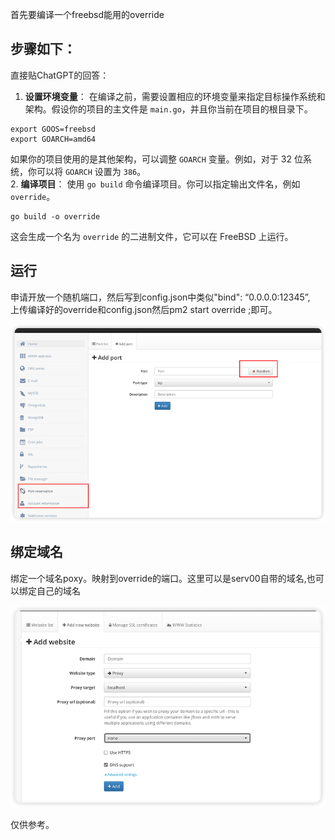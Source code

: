 首先要编译一个freebsd能用的override

## <font style="color:rgb(34, 34, 34);">步骤如下：</font>
<font style="color:rgb(34, 34, 34);">直接贴ChatGPT的回答：</font>

1. **<font style="color:rgb(34, 34, 34);">设置环境变量</font>**<font style="color:rgb(34, 34, 34);">： 在编译之前，需要设置相应的环境变量来指定目标操作系统和架构。假设你的项目的主文件是</font><font style="color:rgb(34, 34, 34);"> </font>`main.go`<font style="color:rgb(34, 34, 34);">，并且你当前在项目的根目录下。</font>

```plain
export GOOS=freebsd
export GOARCH=amd64
```

<font style="color:rgb(34, 34, 34);">如果你的项目使用的是其他架构，可以调整</font><font style="color:rgb(34, 34, 34);"> </font>`GOARCH`<font style="color:rgb(34, 34, 34);"> </font><font style="color:rgb(34, 34, 34);">变量。例如，对于 32 位系统，你可以将</font><font style="color:rgb(34, 34, 34);"> </font>`GOARCH`<font style="color:rgb(34, 34, 34);"> </font><font style="color:rgb(34, 34, 34);">设置为</font><font style="color:rgb(34, 34, 34);"> </font>`386`<font style="color:rgb(34, 34, 34);">。  
</font><font style="color:rgb(34, 34, 34);">2.</font><font style="color:rgb(34, 34, 34);"> </font>**<font style="color:rgb(34, 34, 34);">编译项目</font>**<font style="color:rgb(34, 34, 34);">： 使用</font><font style="color:rgb(34, 34, 34);"> </font>`go build`<font style="color:rgb(34, 34, 34);"> </font><font style="color:rgb(34, 34, 34);">命令编译项目。你可以指定输出文件名，例如</font><font style="color:rgb(34, 34, 34);"> </font>`override`<font style="color:rgb(34, 34, 34);">。</font>

```plain
go build -o override
```

<font style="color:rgb(34, 34, 34);">这会生成一个名为</font><font style="color:rgb(34, 34, 34);"> </font>`override`<font style="color:rgb(34, 34, 34);"> </font><font style="color:rgb(34, 34, 34);">的二进制文件，它可以在 FreeBSD 上运行。</font>

## <font style="color:rgb(34, 34, 34);">运行</font>
<font style="color:rgb(34, 34, 34);">申请开放一个随机端口，然后写到config.json中类似"bind": “0.0.0.0:12345”,  
</font><font style="color:rgb(34, 34, 34);">上传编译好的override和config.json然后pm2 start override ;即可。</font>

<font style="color:rgb(34, 34, 34);"></font>

![](https://raw.githubusercontent.com/gyc-12/images/master/e2836d5f2703d2fcb059a4071c0c4b5e.png)

## <font style="color:rgb(34, 34, 34);">绑定域名</font>
<font style="color:rgb(34, 34, 34);">绑定一个域名poxy。映射到override的端口。这里可以是serv00自带的域名,也可以绑定自己的域名</font>

![](https://raw.githubusercontent.com/gyc-12/images/master/1583d3a66215ecba7f64c3f1ef646286.png)

<font style="color:rgb(34, 34, 34);">仅供参考。</font>

